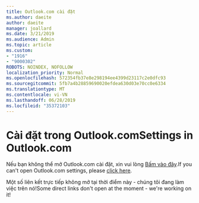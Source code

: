 ```yaml
---
title: Outlook.com cài đặt
ms.author: daeite
author: daeite
manager: joallard
ms.date: 3/21/2019
ms.audience: Admin
ms.topic: article
ms.custom:
- "1916"
- "9000302"
ROBOTS: NOINDEX, NOFOLLOW
localization_priority: Normal
ms.openlocfilehash: 572354fb37e8e298194ee4399d23117c2e0dfc93
ms.sourcegitcommit: 5fb7a4b28859690020efdea630d03e70cc0e6334
ms.translationtype: MT
ms.contentlocale: vi-VN
ms.lasthandoff: 06/28/2019
ms.locfileid: "35372103"
---
```

# <a name="settings-in-outlookcom"></a><span data-ttu-id="4e371-102">Cài đặt trong Outlook.com</span><span class="sxs-lookup"><span data-stu-id="4e371-102">Settings in Outlook.com</span></span>

<span data-ttu-id="4e371-103">Nếu bạn không thể mở Outlook.com cài đặt, xin vui lòng [Bấm vào đây](https://outlook.live.com/mail/options/general/timeAndLanguage).</span><span class="sxs-lookup"><span data-stu-id="4e371-103">If you can't open Outlook.com settings, please [click here](https://outlook.live.com/mail/options/general/timeAndLanguage).</span></span>

<span data-ttu-id="4e371-104">Một số liên kết trực tiếp không mở tại thời điểm này - chúng tôi đang làm việc trên nó!</span><span class="sxs-lookup"><span data-stu-id="4e371-104">Some direct links don't open at the moment - we're working on it!</span></span>